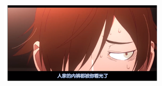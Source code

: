 ![title](https://raw.githubusercontent.com/shenyueyemiao/gitnote-images/master/gitnote/2019/12/12/ZB%5BVU%40O%7BO%7EE(T)AUVOOM%40YB-1576086752850.png)